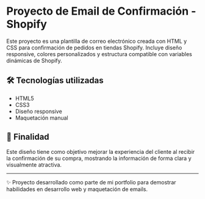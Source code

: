 # Proyecto de Email de Confirmación - Shopify

Este proyecto es una plantilla de correo electrónico creada con HTML y CSS para confirmación de pedidos en tiendas Shopify. Incluye diseño responsive, colores personalizados y estructura compatible con variables dinámicas de Shopify.

## 🛠 Tecnologías utilizadas
- HTML5
- CSS3
- Diseño responsive
- Maquetación manual


## 📩 Finalidad

Este diseño tiene como objetivo mejorar la experiencia del cliente al recibir la confirmación de su compra, mostrando la información de forma clara y visualmente atractiva.

---

✨ Proyecto desarrollado como parte de mi portfolio para demostrar habilidades en desarrollo web y maquetación de emails.
